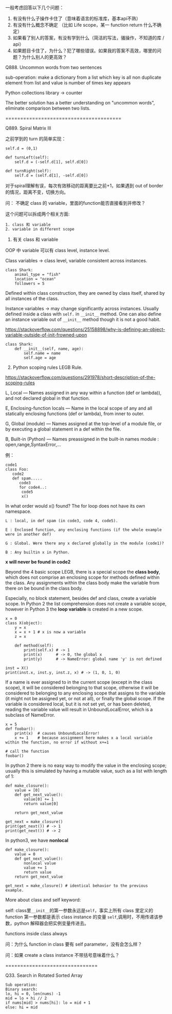 一般考虑回答以下几个问题：
  1. 有没有什么子操作卡住了（意味着语言的标准库，基本api不熟）
  2. 有没有什么概念不确定 （比如 Life scope，某一 function return 什么不确定）
  3. 如果看了别人的答案，有没有学到什么（简洁的写法，骚操作，不知道的库 / api）
  4. 如果题目卡住了，为什么？犯了哪些错误。如果我的答案不高效，哪里的问题？为什么别人的更高效？

Q888. Uncommon words from two sentences

sub-operation: make a dictionary from a list which key is all non duplicate element from list and value is number of times key appears

Python collections library -> counter

The better solution has a better understanding on "uncommon words", eliminate comparison between two lists.

======================================= 

Q889. Spiral Matrix III

之前学到的 turn 的简单实现：
```
self.d = (0,1)

def turnLeft(self):
    self.d = (-self.d[1], self.d[0])

def turnRight(self):
    self.d = (self.d[1], -self.d[0])
```

对于spiral理解有误，每次有效移动的距离要比之前+1，如果遇到 out of border 的情况，距离不变，切换方向。

问： 不确定 class 的 variable，里面的function能否直接看到并修改？

这个问题可以拆成两个相关方面:

	1. class 和 variable
	2. variable in different scope 

1. 有关 class 和 variable

OOP 中 variable 可以有 class level, instance level.

Class variables -> class level, variable consistent across instances.

```
class Shark:
    animal_type = "fish"
    location = "ocean"
    followers = 5
```

Defined within class construction, they are owned by class itself, shared by all instances of the class.

Instance variables -> may change significantly across instances. Usually defined inside a class with `self.` in `__init__` method. One can also define an instance variable out of `__init__` method though it is not a good habit.

https://stackoverflow.com/questions/25158898/why-is-defining-an-object-variable-outside-of-init-frowned-upon

```
class Shark:
    def __init__(self, name, age):
        self.name = name
        self.age = age
```

2. Python scoping rules
LEGB Rule.

https://stackoverflow.com/questions/291978/short-description-of-the-scoping-rules

L, Local — Names assigned in any way within a function (def or lambda)), and not declared global in that function.

E, Enclosing-function locals — Name in the local scope of any and all statically enclosing functions (def or lambda), from inner to outer.

G, Global (module) — Names assigned at the top-level of a module file, or by executing a global statement in a def within the file.

B, Built-in (Python) — Names preassigned in the built-in names module : open,range,SyntaxError,...

例：
```
code1
class Foo:
   code2
   def spam.....
      code3
      for code4..:
       code5
       x()
```
In what order would x() found?
	The for loop does not have its own namespace.

	L : local, in def spam (in code3, code 4, code5).

	E : Enclosed function, any enclosing functions (if the whole example were in another def)

	G : Global. Were there any x declared globally in the module (code1)?

	B : Any builtin x in Python.

**x will never be found in code2**

Beyond the 4 basic scope LEGB, there is a special scope the **class body**, which does not comprise an enclosing scope for methods defined within the class. Any assignments within the class body make the variable from there on be bound in the class body.

Especially, no block statement, besides def and class, create a variable scope. In Python 2 the list comprehension does not create a variable scope, however in Python 3 the **loop variable** is created in a new scope.

```
x = 0
class X(object):
    y = x
    x = x + 1 # x is now a variable 
    z = x

    def method(self):
        print(self.x) # -> 1
        print(x)      # -> 0, the global x
        print(y)      # -> NameError: global name 'y' is not defined

inst = X()
print(inst.x, inst.y, inst.z, x) # -> (1, 0, 1, 0)
```

If a name is ever assigned to in the current scope (except in the class scope), it will be considered belonging to that scope, otherwise it will be considered to belonging to any enclosing scope that assigns to the variable (it might not be assigned yet, or not at all), or finally the global scope. If the variable is considered local, but it is not set yet, or has been deleted, reading the variable value will result in UnboundLocalError, which is a subclass of NameError.

```
x = 5
def foobar():
    print(x)  # causes UnboundLocalError!
    x += 1    # because assignment here makes x a local variable within the function, no error if without x+=1

# call the function
foobar()
```

In python 2 there is no easy way to modify the value in the enclosing scope; usually this is simulated by having a mutable value, such as a list with length of 1:

```
def make_closure():
    value = [0]
    def get_next_value():
        value[0] += 1
        return value[0]

    return get_next_value

get_next = make_closure()
print(get_next()) # -> 1
print(get_next()) # -> 2
```

In python3, we have **nonlocal**

```
def make_closure():
    value = 0
    def get_next_value():
        nonlocal value
        value += 1
        return value
    return get_next_value

get_next = make_closure() # identical behavior to the previous example.

```


More about class and self keyword:

self: class里`__init__`的第一参数永远是`self`，事实上所有 class 里定义的 function 第一参数都是表示 class instance 的变量 `self`,调用时，不用传递该参数，python 解释器会把实例变量传进去。

functions inside class always

问：为什么 function in class 要有 self parameter，没有会怎么样？

问：如果 create a class instance 不带括号意味着什么？



===============================

Q33. Search in Rotated Sorted Array
```
Sub operation:
Binary search:
lo, hi = 0, len(nums) -1
mid = lo + hi // 2
if nums[mid] > nums[hi]: lo = mid + 1
else: hi = mid
```